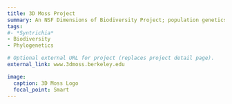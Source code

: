 ```yaml
---
title: 3D Moss Project
summary: An NSF Dimensions of Biodiversity Project; population genetics & phylogenetics of *Syntrichia*
tags:
#- *Syntrichia*
- Biodiversity
- Phylogenetics

# Optional external URL for project (replaces project detail page).
external_link: www.3dmoss.berkeley.edu

image: 
  caption: 3D Moss Logo
  focal_point: Smart
---
```


